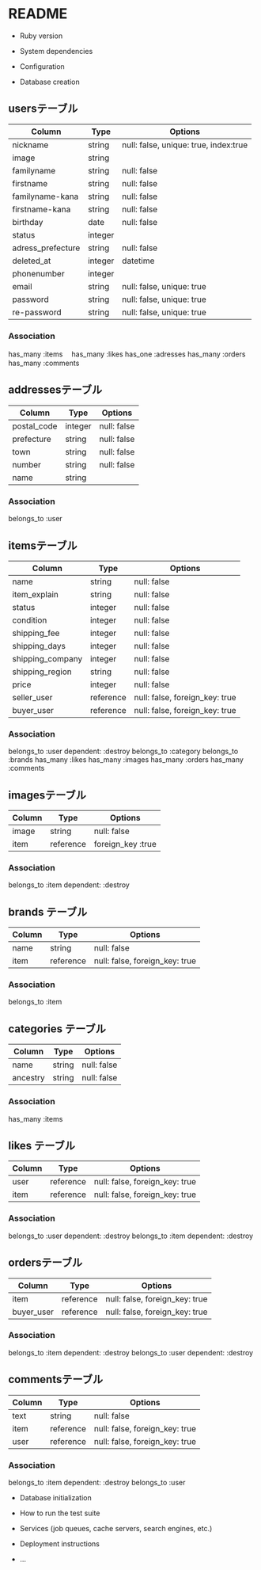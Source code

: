 # README

* Ruby version

* System dependencies

* Configuration

* Database creation
## usersテーブル

|Column|Type|Options|
|------|----|-------|
|nickname|string|null: false, unique: true, index:true|
|image|string||
|familyname|string|null: false|
|firstname|string|null: false|
|familyname-kana|string|null: false|
|firstname-kana|string|null: false|
|birthday|date|null: false|
|status|integer||
|adress_prefecture|string|null: false|
|deleted_at|integer|datetime|
|phonenumber|integer||
|email|string|null: false, unique: true|
|password|string|null: false, unique: true|
|re-password|string|null: false, unique: true|

### Association
has_many :items　
has_many :likes
has_one :adresses
has_many :orders
has_many :comments

## addressesテーブル

|Column|Type|Options|
|------|----|-------|
|postal_code|integer|null: false|
|prefecture|string|null: false|
|town|string|null: false|
|number|string|null: false|
|name|string||

### Association
belongs_to :user


## itemsテーブル

|Column|Type|Options|
|------|----|-------|
|name|string|null: false|
|item_explain|string|null: false|
|status|integer|null: false|
|condition|integer|null: false|
|shipping_fee|integer|null: false|
|shipping_days|integer|null: false|
|shipping_company|integer|null: false|
|shipping_region|string|null: false|
|price|integer|null: false|
|seller_user|reference|null: false, foreign_key: true|
|buyer_user|reference|null: false, foreign_key: true|
### Association
belongs_to :user dependent: :destroy
belongs_to :category
belongs_to :brands
has_many :likes
has_many :images
has_many :orders
has_many :comments

## imagesテーブル
|Column|Type|Options|
|------|----|-------|
|image|string|null: false|
|item|reference|foreign_key :true|
### Association
belongs_to :item dependent: :destroy


## brands テーブル
|Column|Type|Options|
|------|----|-------|
|name|string|null: false|
|item|reference|null: false, foreign_key: true|
 
### Association
belongs_to :item

## categories テーブル
|Column|Type|Options|
|------|----|-------|
|name|string|null: false|
|ancestry|string|null: false|

### Association
has_many :items

## likes テーブル
|Column|Type|Options|
|------|----|-------|
|user|reference|null: false, foreign_key: true|
|item|reference|null: false, foreign_key: true|

### Association
belongs_to :user dependent: :destroy
belongs_to :item dependent: :destroy

## ordersテーブル
|Column|Type|Options|
|------|----|-------|
|item|reference|null: false, foreign_key: true|
|buyer_user|reference|null: false, foreign_key: true|

### Association
belongs_to :item dependent: :destroy
belongs_to :user dependent: :destroy


## commentsテーブル
|Column|Type|Options|
|------|----|-------|
|text|string|null: false|
|item|reference|null: false, foreign_key: true|
|user|reference|null: false, foreign_key: true|

### Association

belongs_to :item dependent: :destroy
belongs_to :user









* Database initialization

* How to run the test suite

* Services (job queues, cache servers, search engines, etc.)

* Deployment instructions

* ...
